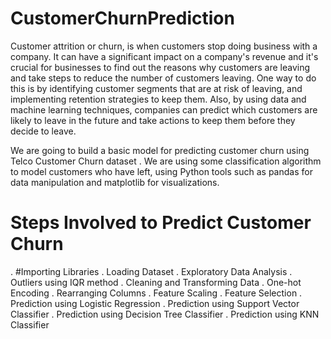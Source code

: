 # CustomerChurnPrediction
Customer attrition or churn, is when customers stop doing business with a company. It can have a significant impact on a company's revenue and it's crucial for businesses to find out the reasons why customers are leaving and take steps to reduce the number of customers leaving. One way to do this is by identifying customer segments that are at risk of leaving, and implementing retention strategies to keep them. Also, by using data and machine learning techniques, companies can predict which customers are likely to leave in the future and take actions to keep them before they decide to leave.

We are going to build a basic model for predicting customer churn using Telco Customer Churn dataset . We are using some classification algorithm to model customers who have left, using Python tools such as pandas for data manipulation and matplotlib for visualizations.

 # Steps Involved to Predict Customer Churn
. #Importing Libraries
. Loading Dataset
. Exploratory Data Analysis
. Outliers using IQR method
. Cleaning and Transforming Data
. One-hot Encoding
. Rearranging Columns
. Feature Scaling
. Feature Selection
. Prediction using Logistic Regression
. Prediction using Support Vector Classifier
. Prediction using Decision Tree Classifier
. Prediction using KNN Classifier
